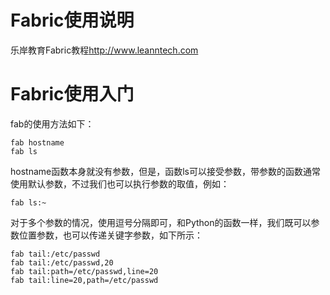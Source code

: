 # Fabric使用说明

乐岸教育Fabric教程<http://www.leanntech.com>

# Fabric使用入门

fab的使用方法如下：

    fab hostname
    fab ls

hostname函数本身就没有参数，但是，函数ls可以接受参数，带参数的函数通常使用默认参数，不过我们也可以执行参数的取值，例如：

    fab ls:~

对于多个参数的情况，使用逗号分隔即可，和Python的函数一样，我们既可以参数位置参数，也可以传递关键字参数，如下所示：

    fab tail:/etc/passwd
    fab tail:/etc/passwd,20
    fab tail:path=/etc/passwd,line=20
    fab tail:line=20,path=/etc/passwd
